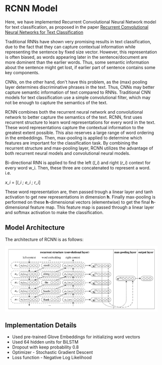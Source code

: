 # RCNN Model
Here, we have implemented Recurrent Convolutional Neural Network model for text classification, as proposed in the paper [Recurrent Convolutional Neural Networks for Text Classification](https://www.aaai.org/ocs/index.php/AAAI/AAAI15/paper/download/9745/9552)

Traditional RNNs have shown very promising results in text classification, due to the fact that they can capture contextual information while representing the sentence by fixed size vector. However, this representation is often biased, as words appearing later in the sentence/document are more dominent than the earlier words. Thus, some semantic information about the sentence might get lost, if earlier part of sentence contains some key components.

CNNs, on the other hand, don't have this problem, as the (max) pooling layer determines discriminative phrases in the text. Thus, CNNs may better capture semantic information of text compared to RNNs. Traditional CNN models for text classification use a simple convolutional filter, which may not be enough to capture the semantics of the text.

RCNN combines both the recurrent neural network and convolutional network to better capture the semantics of the text. RCNN, first uses recurrent structure to learn word representations for every word in the text. These word representations capture the contextual information to the greatest extent possible. This also reserves a large range of word ordering in the embeddings.
Then, max-pooling is applied to determine which features are important for the classification task. By combining the recurrent structure and max-pooling layer, RCNN utilizes the advantage of both recurrent neural models and convolutional neural models.

Bi-directional RNN is applied to find the left (*l_i*) and right (*r_i*) context for every word w_i. Then, these three are concatenated to represent a word. i.e.

*x_i* = [*l_i ; e_i ; r_i*]

These word representation are, then passed trough a linear layer and tanh activation to get new representations in dimension **h**. Finally max-pooling is performed on these **h**-dimensional vectors (elementwise) to get the final **h**-dimensional feature map.
This feature map is passed through a linear layer and softmax activation to make the classification.

## Model Architecture
The architecture of RCNN is as follows:

![TextRNN Architecture](images/RCNN.png)

## Implementation Details
- Used pre-trained Glove Embeddings for initializing word vectors
- Used 64 hidden units for BiLSTM
- Dropout with keep probability 0.8
- Optimizer - Stochastic Gradient Descent
- Loss function - Negative Log Likelihood
